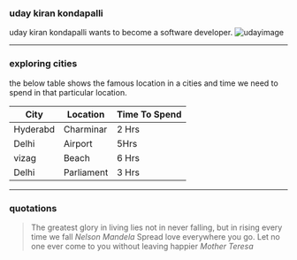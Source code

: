 ### uday kiran kondapalli
uday kiran kondapalli wants to become a software developer.
![udayimage](https://user-images.githubusercontent.com/96584754/188333673-4223f936-5c6e-4fb0-98df-d7099ce76599.jpg)

***

### exploring cities
the below table shows the famous location in a cities and time we need to spend in that particular location.


|City |  Location | Time To Spend |
|    --- |       --- |          --- |
|Hyderabd| Charminar|  2 Hrs | 
|Delhi|   Airport|    5Hrs|
|vizag| Beach|6 Hrs|
Delhi|Parliament| 3 Hrs|

***

### quotations
> The greatest glory in living lies not in never falling, but in rising every time we fall *Nelson Mandela*
> Spread love everywhere you go. Let no one ever come to you without leaving happier *Mother Teresa*
